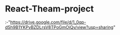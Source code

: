 # React-Theam-project
:-"https://drive.google.com/file/d/1_0qp-dSh9B1YKPvBZDLrsV8TPoGmOiQv/view?usp=sharing"

